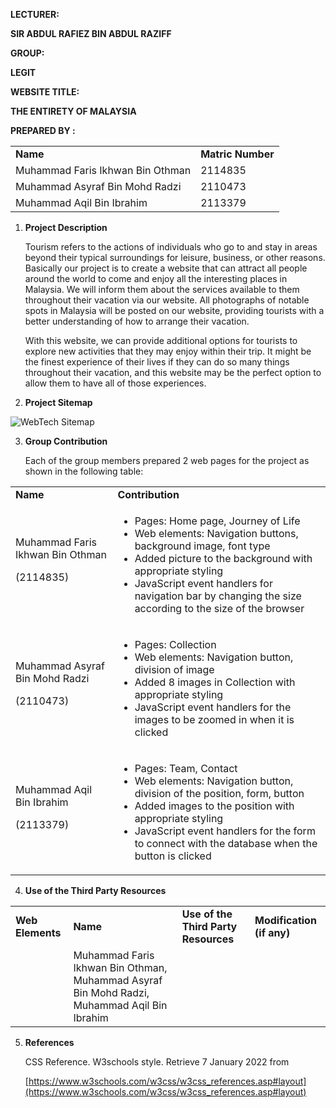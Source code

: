 **LECTURER:**

**SIR ABDUL RAFIEZ BIN ABDUL RAZIFF**

**GROUP:**

**LEGIT**

**WEBSITE TITLE:**

**THE ENTIRETY OF MALAYSIA**

**PREPARED BY :**


<table>
  <tr>
   <td><strong>Name</strong>
   </td>
   <td><strong>Matric Number</strong>
   </td>
  </tr>
  <tr>
   <td>Muhammad Faris Ikhwan Bin Othman
   </td>
   <td>2114835
   </td>
  </tr>
  <tr>
   <td>Muhammad Asyraf Bin Mohd Radzi
   </td>
   <td>2110473
   </td>
  </tr>
  <tr>
   <td>Muhammad Aqil Bin Ibrahim
   </td>
   <td>2113379
   </td>
  </tr>
</table>



    



1. **Project Description**

    Tourism refers to the actions of individuals who go to and stay in areas beyond their typical surroundings for leisure, business, or other reasons. Basically our project is to create a website that can attract all people around the world to come and enjoy all the interesting places in Malaysia. We will inform them about the services available to them throughout their vacation via our website. All photographs of notable spots in Malaysia will be posted on our website, providing tourists with a better understanding of how to arrange their vacation.


    With this website, we can provide additional options for tourists to explore new activities that they may enjoy within their trip. It might be the finest experience of their lives if they can do so many things throughout their vacation, and this website may be the perfect option to allow them to have all of those experiences.

2. **Project Sitemap**

![WebTech Sitemap](https://user-images.githubusercontent.com/100497221/212549448-77bf04f8-ac24-4e1d-a45b-1d5bb68d53ef.png)


3. **Group Contribution**

    Each of the group members prepared 2 web pages for the project as shown in the following table:


<table>
  <tr>
   <td>
<strong>Name</strong>
   </td>
   <td><strong>Contribution</strong>
   </td>
  </tr>
  <tr>
   <td>Muhammad Faris Ikhwan Bin Othman
<p>
(2114835)
   </td>
   <td>
<ul>

<li>Pages: Home page, Journey of Life 

<li>Web elements: Navigation buttons, background image, font type

<li>Added picture to the background with appropriate styling

<li>JavaScript event handlers for navigation bar by changing the size according to the size of the browser
</li>
</ul>
   </td>
  </tr>
  <tr>
   <td>Muhammad Asyraf Bin Mohd Radzi
<p>
(2110473)
   </td>
   <td>
<ul>

<li>Pages: Collection

<li>Web elements: Navigation button, division of image

<li>Added 8 images in Collection with appropriate styling

<li>JavaScript event handlers for the images to be zoomed in when it is clicked
</li>
</ul>
   </td>
  </tr>
  <tr>
   <td>Muhammad Aqil Bin Ibrahim
<p>
(2113379)
   </td>
   <td>
<ul>

<li>Pages: Team, Contact

<li>Web elements: Navigation button, division of the position, form, button

<li>Added images to the position with appropriate styling

<li>JavaScript event handlers for the form to connect with the database when the button is clicked
</li>
</ul>
   </td>
  </tr>
</table>






4. **Use of the Third Party Resources**

<table>
  <tr>
   <td>
<strong>Web Elements</strong>
   </td>
   <td><strong>Name</strong>
   </td>
   <td><strong>Use of the Third Party Resources</strong>
   </td>
   <td><strong>Modification (if any)</strong>
   </td>
  </tr>
  <tr>
   <td>
   </td>
   <td>Muhammad Faris Ikhwan Bin Othman, Muhammad Asyraf Bin Mohd Radzi, Muhammad Aqil Bin Ibrahim
   </td>
   <td>
   </td>
   <td>
   </td>
  </tr>
</table>




5. **References**

    CSS Reference. W3schools style. Retrieve 7 January 2022 from


    [https://www.w3schools.com/w3css/w3css_references.asp#layout](https://www.w3schools.com/w3css/w3css_references.asp#layout)

